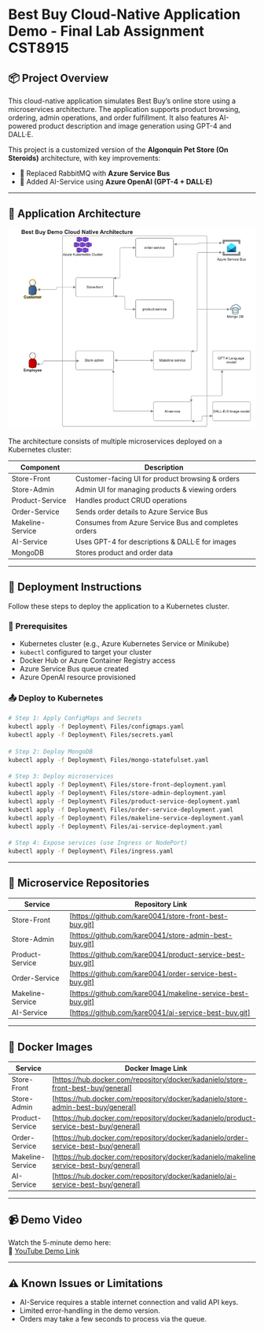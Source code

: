 # Best Buy Cloud-Native Application Demo - Final Lab Assignment CST8915

## 📦 Project Overview

This cloud-native application simulates Best Buy’s online store using a microservices architecture. The application supports product browsing, ordering, admin operations, and order fulfillment. It also features AI-powered product description and image generation using GPT-4 and DALL·E.

This project is a customized version of the **Algonquin Pet Store (On Steroids)** architecture, with key improvements:
- 📨 Replaced RabbitMQ with **Azure Service Bus**
- 🤖 Added AI-Service using **Azure OpenAI (GPT-4 + DALL·E)**

---

## 🧱 Application Architecture

![Best buy cloud native demo Architecture Diagram](./assets/best-buy-demo-cloud-native.png)

The architecture consists of multiple microservices deployed on a Kubernetes cluster:

| Component        | Description                                      |
|------------------|--------------------------------------------------|
| Store-Front      | Customer-facing UI for product browsing & orders |
| Store-Admin      | Admin UI for managing products & viewing orders  |
| Product-Service  | Handles product CRUD operations                  |
| Order-Service    | Sends order details to Azure Service Bus         |
| Makeline-Service | Consumes from Azure Service Bus and completes orders |
| AI-Service       | Uses GPT-4 for descriptions & DALL·E for images  |
| MongoDB          | Stores product and order data                    |

---

## 🚀 Deployment Instructions

Follow these steps to deploy the application to a Kubernetes cluster.

### 🔧 Prerequisites

- Kubernetes cluster (e.g., Azure Kubernetes Service or Minikube)
- `kubectl` configured to target your cluster
- Docker Hub or Azure Container Registry access
- Azure Service Bus queue created
- Azure OpenAI resource provisioned

### 📤 Deploy to Kubernetes

```bash
# Step 1: Apply ConfigMaps and Secrets
kubectl apply -f Deployment\ Files/configmaps.yaml
kubectl apply -f Deployment\ Files/secrets.yaml

# Step 2: Deploy MongoDB
kubectl apply -f Deployment\ Files/mongo-statefulset.yaml

# Step 3: Deploy microservices
kubectl apply -f Deployment\ Files/store-front-deployment.yaml
kubectl apply -f Deployment\ Files/store-admin-deployment.yaml
kubectl apply -f Deployment\ Files/product-service-deployment.yaml
kubectl apply -f Deployment\ Files/order-service-deployment.yaml
kubectl apply -f Deployment\ Files/makeline-service-deployment.yaml
kubectl apply -f Deployment\ Files/ai-service-deployment.yaml

# Step 4: Expose services (use Ingress or NodePort)
kubectl apply -f Deployment\ Files/ingress.yaml
```

---

## 🔗 Microservice Repositories

| Service           | Repository Link                   |
|-------------------|-----------------------------------|
| Store-Front       | [https://github.com/kare0041/store-front-best-buy.git]                     |
| Store-Admin       | [https://github.com/kare0041/store-admin-best-buy.git]                     |
| Product-Service   | [https://github.com/kare0041/product-service-best-buy.git]                     |
| Order-Service     | [https://github.com/kare0041/order-service-best-buy.git]                     |
| Makeline-Service  | [https://github.com/kare0041/makeline-service-best-buy.git]                     |
| AI-Service        | [https://github.com/kare0041/ai-service-best-buy.git]                     |

---

## 🐳 Docker Images

| Service           | Docker Image Link                 |
|-------------------|-----------------------------------|
| Store-Front       | [https://hub.docker.com/repository/docker/kadanielo/store-front-best-buy/general]                 |
| Store-Admin       | [https://hub.docker.com/repository/docker/kadanielo/store-admin-best-buy/general]                 |
| Product-Service   | [https://hub.docker.com/repository/docker/kadanielo/product-service-best-buy/general]                 |
| Order-Service     | [https://hub.docker.com/repository/docker/kadanielo/order-service-best-buy/general]                 |
| Makeline-Service  | [https://hub.docker.com/repository/docker/kadanielo/makeline-service-best-buy/general]                 |
| AI-Service        | [https://hub.docker.com/repository/docker/kadanielo/ai-service-best-buy/general]                 |

---

## 📹 Demo Video

Watch the 5-minute demo here:  
🔗 [YouTube Demo Link](https://youtu.be/I0-3yg4N6v4)

---

## ⚠️ Known Issues or Limitations

- AI-Service requires a stable internet connection and valid API keys.
- Limited error-handling in the demo version.
- Orders may take a few seconds to process via the queue.

